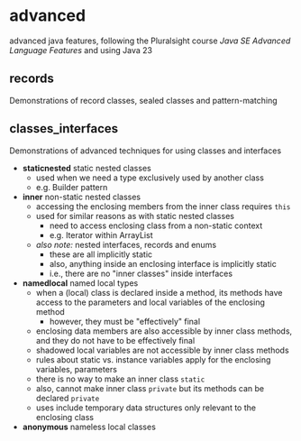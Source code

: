 # advanced
advanced java features, following the Pluralsight course *Java SE Advanced Language Features* and using Java 23

## records
Demonstrations of record classes, sealed classes and pattern-matching

## classes_interfaces
Demonstrations of advanced techniques for using classes and interfaces

* **staticnested** static nested classes
	* used when we need a type exclusively used by another class
	* e.g. Builder pattern
* **inner** non-static nested classes
	* accessing the enclosing members from the inner class requires `this`
	* used for similar reasons as with static nested classes
		* need to access enclosing class from a non-static context
		* e.g. Iterator within ArrayList
	* *also note:* nested interfaces, records and enums
		* these are all implicitly static
		* also, anything inside an enclosing interface is implicitly static
		* i.e., there are no "inner classes" inside interfaces
* **namedlocal** named local types
	* when a (local) class is declared inside a method, its methods have access to the parameters and local variables of the enclosing method
		* however, they must be "effectively" final
	* enclosing data members are also accessible by inner class methods, and they do not have to be effectively final
	* shadowed local variables are not accessible by inner class methods
	* rules about static vs. instance variables apply for the enclosing variables, parameters
	* there is no way to make an inner class `static`
	* also, cannot make inner class `private` but its methods can be declared `private`
	* uses include temporary data structures only relevant to the enclosing class
* **anonymous** nameless local classes




